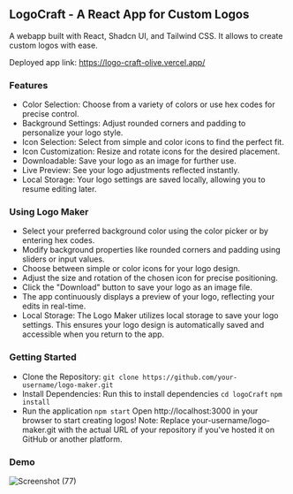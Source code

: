 ## LogoCraft - A React App for Custom Logos
A webapp built with React, Shadcn UI, and Tailwind CSS. It allows to create custom logos with ease.

Deployed app link: https://logo-craft-olive.vercel.app/
### Features

- Color Selection: Choose from a variety of colors or use hex codes for precise control.
- Background Settings: Adjust rounded corners and padding to personalize your logo style.
- Icon Selection: Select from simple and color icons to find the perfect fit.
- Icon Customization: Resize and rotate icons for the desired placement.
- Downloadable: Save your logo as an image for further use.
- Live Preview: See your logo adjustments reflected instantly.
- Local Storage: Your logo settings are saved locally, allowing you to resume editing later.

### Using Logo Maker

- Select your preferred background color using the color picker or by entering hex codes.
- Modify background properties like rounded corners and padding using sliders or input values.
- Choose between simple or color icons for your logo design.
- Adjust the size and rotation of the chosen icon for precise positioning.
- Click the "Download" button to save your logo as an image file.
- The app continuously displays a preview of your logo, reflecting your edits in real-time.
- Local Storage: The Logo Maker utilizes local storage to save your logo settings. This ensures your logo design is automatically saved and accessible when you return to the app.


### Getting Started
- Clone the Repository:
```git clone https://github.com/your-username/logo-maker.git```
- Install Dependencies: Run this to install dependencies
```cd logoCraft```
```npm install```
- Run the application
```npm start```
Open http://localhost:3000 in your browser to start creating logos!
Note: Replace your-username/logo-maker.git with the actual URL of your repository if you've hosted it on GitHub or another platform.

### Demo
![Screenshot (77)](https://github.com/aditi755/LogoCraft/assets/107920147/f34e77b3-573c-4693-aab6-b650c75e3017)

